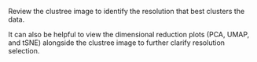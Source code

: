 Review the clustree image to identify the resolution that best clusters the data.

It can also be helpful to view the dimensional reduction plots (PCA, UMAP, and tSNE) alongside the clustree image to further clarify resolution selection.
